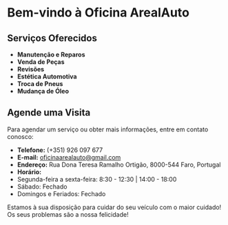 # Bem-vindo à Oficina ArealAuto

## Serviços Oferecidos

- **Manutenção e Reparos**
- **Venda de Peças**
- **Revisões**
- **Estética Automotiva**
- **Troca de Pneus**
- **Mudança de Óleo**

## Agende uma Visita

Para agendar um serviço ou obter mais informações, entre em contato conosco:

- **Telefone:** (+351) 926 097 677
- **E-mail:** oficinaarealauto@gmail.com
- **Endereço:** Rua Dona Teresa Ramalho Ortigão, 8000-544 Faro, Portugal
- **Horário:**
- Segunda-feira a sexta-feira: 8:30 - 12:30 | 14:00 - 18:00
- Sábado: Fechado
- Domingos e Feriados: Fechado

Estamos à sua disposição para cuidar do seu veículo com o maior cuidado!
Os seus problemas são a nossa felicidade!